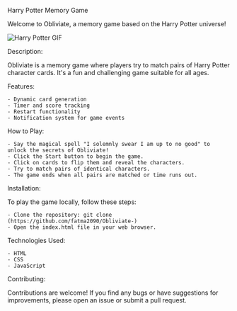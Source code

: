 Harry Potter Memory Game

Welcome to Obliviate, a memory game based on the Harry Potter universe!

![Harry Potter GIF]([https://media.giphy.com/media/cz5gkVEv8Y7q0/giphy.gif](https://www.theworks.co.uk/on/demandware.static/-/Sites-TWS-UK-Library/default/dw311fa5d9/images/store/blog/1%20your-a-wizard-harry.gif))


Description:

Obliviate is a memory game where players try to match pairs of Harry Potter character cards. It's a fun and challenging game suitable for all ages.

Features:

    - Dynamic card generation
    - Timer and score tracking
    - Restart functionality
    - Notification system for game events

How to Play:

    - Say the magical spell "I solemnly swear I am up to no good" to unlock the secrets of Obliviate!
    - Click the Start button to begin the game.
    - Click on cards to flip them and reveal the characters.
    - Try to match pairs of identical characters.
    - The game ends when all pairs are matched or time runs out.

Installation:

To play the game locally, follow these steps:

    - Clone the repository: git clone (https://github.com/fatma2090/Obliviate-)
    - Open the index.html file in your web browser.

Technologies Used:

    - HTML
    - CSS
    - JavaScript

Contributing:

Contributions are welcome! If you find any bugs or have suggestions for improvements, please open an issue or submit a pull request.
